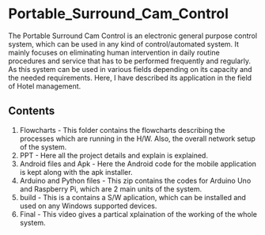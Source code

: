 # Portable_Surround_Cam_Control
The Portable Surround Cam Control is an electronic general purpose control system, which can be used in any kind of control/automated system. It mainly focuses on eliminating human intervention in daily routine procedures and service that has to be performed frequently and regularly. As this system can be used in various fields depending on its capacity and the needed requirements. Here, I have described its application in the field of Hotel management.

## Contents
1) Flowcharts - This folder contains the flowcharts describing the processes which are running in the H/W. Also, the overall network setup of the system.
2) PPT - Here all the project details and explain is explained.
3) Android files and Apk - Here the Android code for the mobile application is kept along with the apk installer.
4) Arduino and Python files - This zip contains the codes for Arduino Uno and Raspberry Pi, which are 2 main units of the system.
5) build - This is a contains a S/W aplication, which can be installed and used on any Windows supported devices.
6) Final - This video gives a partical xplaination of the working of the whole system.
